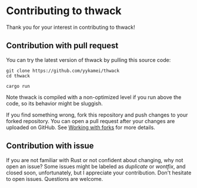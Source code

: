 # Contributing to thwack

Thank you for your interest in contributing to thwack!

## Contribution with pull request

You can try the latest version of thwack by pulling this source code:

```console
git clone https://github.com/yykamei/thwack
cd thwack

cargo run
```

Note thwack is compiled with a non-optimized level if you run above the code, so its behavior might be sluggish.

If you find something wrong, fork this repository and push changes to your forked repository.
You can open a pull request after your changes are uploaded on GitHub.
See [Working with forks](https://docs.github.com/en/github/collaborating-with-pull-requests/working-with-forks) for more details.

## Contribution with issue

If you are not familiar with Rust or not confident about changing, why not open an issue?
Some issues might be labeled as _duplicate_ or _wontfix_, and closed soon, unfortunately, but I appreciate your contribution. Don't hesitate to open issues. Questions are welcome.
